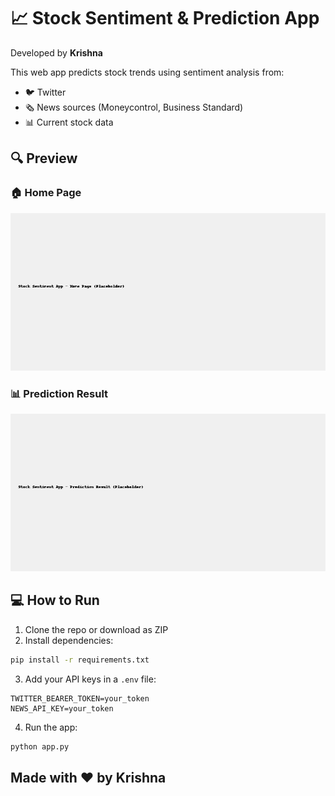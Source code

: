 # 📈 Stock Sentiment & Prediction App

Developed by **Krishna**

This web app predicts stock trends using sentiment analysis from:

- 🐦 Twitter
- 🗞️ News sources (Moneycontrol, Business Standard)
- 📊 Current stock data

## 🔍 Preview

### 🏠 Home Page
![Home](assets/home.png)

### 📊 Prediction Result
![Result](assets/result.png)

## 💻 How to Run

1. Clone the repo or download as ZIP
2. Install dependencies:
```bash
pip install -r requirements.txt
```
3. Add your API keys in a `.env` file:
```
TWITTER_BEARER_TOKEN=your_token
NEWS_API_KEY=your_token
```
4. Run the app:
```bash
python app.py
```

## Made with ❤️ by Krishna
